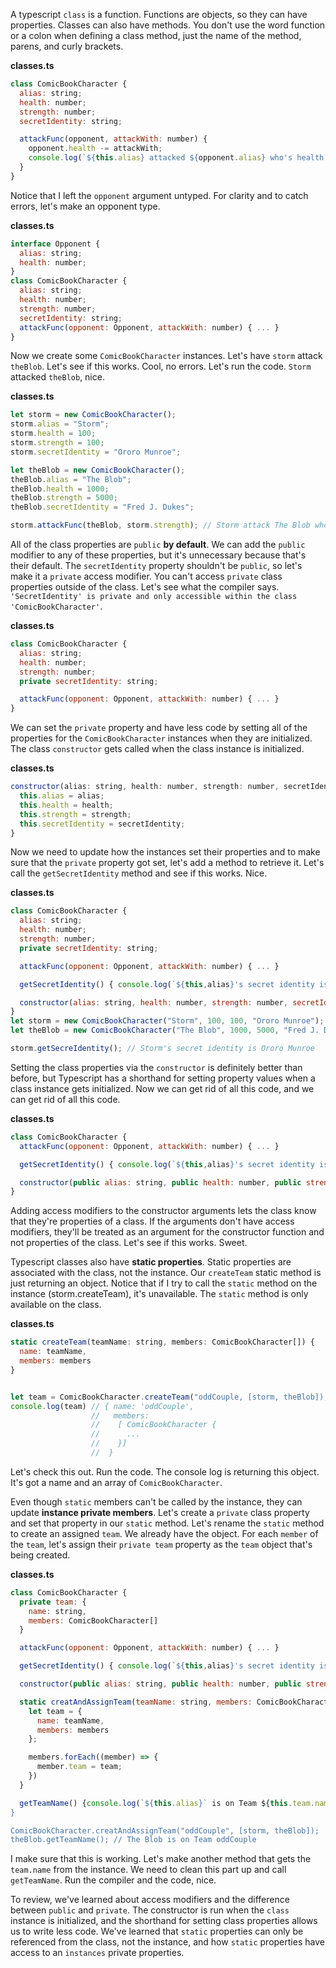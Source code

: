 A typescript `class` is a function. Functions are objects, so they can have properties. Classes can also have methods. You don't use the word function or a colon when defining a class method, just the name of the method, parens, and curly brackets.

**classes.ts**
``` javascript
class ComicBookCharacter {
  alias: string;
  health: number;
  strength: number;
  secretIdentity: string;

  attackFunc(opponent, attackWith: number) {
    opponent.health -= attackWith;
    console.log(`${this.alias} attacked ${opponent.alias} who's health = ${opponent.health}`);
  }
}
```
Notice that I left the `opponent` argument untyped. For clarity and to catch errors, let's make an opponent type. 

**classes.ts**
``` javascript
interface Opponent {
  alias: string;
  health: number;
}
class ComicBookCharacter {
  alias: string;
  health: number;
  strength: number;
  secretIdentity: string;
  attackFunc(opponent: Opponent, attackWith: number) { ... }
}
```
Now we create some `ComicBookCharacter` instances. Let's have `storm` attack `theBlob`. Let's see if this works. Cool, no errors. Let's run the code. `Storm` attacked `theBlob`, nice.

**classes.ts**
``` javascript
let storm = new ComicBookCharacter();
storm.alias = "Storm";
storm.health = 100;
storm.strength = 100;
storm.secretIdentity = "Ororo Munroe";

let theBlob = new ComicBookCharacter();
theBlob.alias = "The Blob";
theBlob.health = 1000;
theBlob.strength = 5000;
theBlob.secretIdentity = "Fred J. Dukes";

storm.attackFunc(theBlob, storm.strength); // Storm attack The Blob who's health = 900
```
All of the class properties are `public` **by default**. We can add the `public` modifier to any of these properties, but it's unnecessary because that's their default. The `secretIdentity` property shouldn't be `public`, so let's make it a `private` access modifier. You can't access `private` class properties outside of the class. Let's see what the compiler says. `'SecretIdentity' is private and only accessible within the class 'ComicBookCharacter'`.

**classes.ts**
``` javascript
class ComicBookCharacter {
  alias: string;
  health: number;
  strength: number;
  private secretIdentity: string;

  attackFunc(opponent: Opponent, attackWith: number) { ... }
}
```
We can set the `private` property and have less code by setting all of the properties for the `ComicBookCharacter` instances when they are initialized. The class `constructor` gets called when the class instance is initialized. 

**classes.ts**
``` javascript
constructor(alias: string, health: number, strength: number, secretIdentity: string) {
  this.alias = alias;
  this.health = health;
  this.strength = strength;
  this.secretIdentity = secretIdentity;
}
```
Now we need to update how the instances set their properties and to make sure that the `private` property got set, let's add a method to retrieve it. Let's call the `getSecretIdentity` method and see if this works. Nice. 

**classes.ts**
``` javascript
class ComicBookCharacter {
  alias: string;
  health: number;
  strength: number;
  private secretIdentity: string;

  attackFunc(opponent: Opponent, attackWith: number) { ... }

  getSecretIdentity() { console.log(`${this,alias}'s secret identity is $(this.secretIdentity)`);}

  constructor(alias: string, health: number, strength: number, secretIdentity: string) { ... }
}
let storm = new ComicBookCharacter("Storm", 100, 100, "Ororo Munroe");
let theBlob = new ComicBookCharacter("The Blob", 1000, 5000, "Fred J. Dukes");

storm.getSecreIdentity(); // Storm's secret identity is Ororo Munroe
```
Setting the class properties via the `constructor` is definitely better than before, but Typescript has a shorthand for setting property values when a class instance gets initialized. Now we can get rid of all this code, and we can get rid of all this code.

**classes.ts**
``` javascript
class ComicBookCharacter {
  attackFunc(opponent: Opponent, attackWith: number) { ... }

  getSecretIdentity() { console.log(`${this,alias}'s secret identity is $(this.secretIdentity)`);}

  constructor(public alias: string, public health: number, public strength: number, private secretIdentity: string) {}
}
```
Adding access modifiers to the constructor arguments lets the class know that they're properties of a class. If the arguments don't have access modifiers, they'll be treated as an argument for the constructor function and not properties of the class. Let's see if this works. Sweet.

Typescript classes also have **static properties**. Static properties are associated with the class, not the instance. Our `createTeam` static method is just returning an object. Notice that if I try to call the `static` method on the instance (storm.createTeam), it's unavailable. The `static` method is only available on the class.

**classes.ts**
``` javascript
static createTeam(teamName: string, members: ComicBookCharacter[]) {
  name: teamName,
  members: members
}


let team = ComicBookCharacter.createTeam("oddCouple, [storm, theBlob]);
console.log(team) // { name: 'oddCouple',
                  //   members: 
                  //    [ ComicBookCharacter { 
                  //      ...
                  //    }]
                  //  }
```
Let's check this out. Run the code. The console log is returning this object. It's got a name and an array of `ComicBookCharacter`.

Even though `static` members can't be called by the instance, they can update **instance private members**. Let's create a `private` class property and set that property in our `static` method. Let's rename the `static` method to create an assigned `team`. We already have the object. For each `member` of the `team`, let's assign their `private team` property as the `team` object that's being created.

**classes.ts**
``` javascript
class ComicBookCharacter {
  private team: {
    name: string,
    members: ComicBookCharacter[]
  }

  attackFunc(opponent: Opponent, attackWith: number) { ... }

  getSecretIdentity() { console.log(`${this,alias}'s secret identity is $(this.secretIdentity)`);}

  constructor(public alias: string, public health: number, public strength: number, private secretIdentity: string) {}

  static creatAndAssignTeam(teamName: string, members: ComicBookCharacter[]) {
    let team = {
      name: teamName,
      members: members
    };

    members.forEach((member) => {
      member.team = team;
    })
  }

  getTeamName() {console.log(`${this.alias}` is on Team ${this.team.name}`);}
}

ComicBookCharacter.creatAndAssignTeam("oddCouple", [storm, theBlob]);
theBlob.getTeamName(); // The Blob is on Team oddCouple
```
I make sure that this is working. Let's make another method that gets the `team.name` from the instance. We need to clean this part up and call `getTeamName`. Run the compiler and the code, nice.

To review, we've learned about access modifiers and the difference between `public` and `private`. The constructor is run when the `class` instance is initialized, and the shorthand for setting class properties allows us to write less code. We've learned that `static` properties can only be referenced from the class, not the instance, and how `static` properties have access to an `instances` private properties.